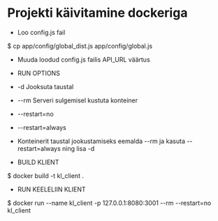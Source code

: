 # Projekti käivitamine dockeriga

* Loo config.js fail

$ cp app/config/global_dist.js app/config/global.js

* Muuda loodud config.js failis API_URL väärtus


*   RUN OPTIONS
*   -d                  Jooksuta taustal
*   --rm                Serveri sulgemisel kustuta konteiner
*   --restart=no
*   --restart=always
* Konteinerit taustal jookustamiseks eemalda --rm ja kasuta --restart=always ning lisa -d


* BUILD KLIENT

$ docker build -t kl_client .

* RUN KEELELIIN KLIENT

$ docker run --name kl_client -p 127.0.0.1:8080:3001 --rm --restart=no kl_client


